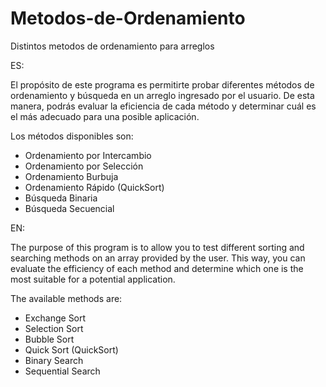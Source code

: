 # Metodos-de-Ordenamiento
Distintos metodos de ordenamiento para arreglos

ES: 

El propósito de este programa es permitirte probar diferentes métodos de ordenamiento y búsqueda en un arreglo ingresado por el usuario. De esta manera, podrás evaluar la eficiencia de cada método y determinar cuál es el más adecuado para una posible aplicación.

Los métodos disponibles son:

- Ordenamiento por Intercambio
- Ordenamiento por Selección
- Ordenamiento Burbuja
- Ordenamiento Rápido (QuickSort)
- Búsqueda Binaria
- Búsqueda Secuencial

EN:

The purpose of this program is to allow you to test different sorting and searching methods on an array provided by the user. This way, you can evaluate the efficiency of each method and determine which one is the most suitable for a potential application.

The available methods are:

- Exchange Sort
- Selection Sort
- Bubble Sort
- Quick Sort (QuickSort)
- Binary Search
- Sequential Search
